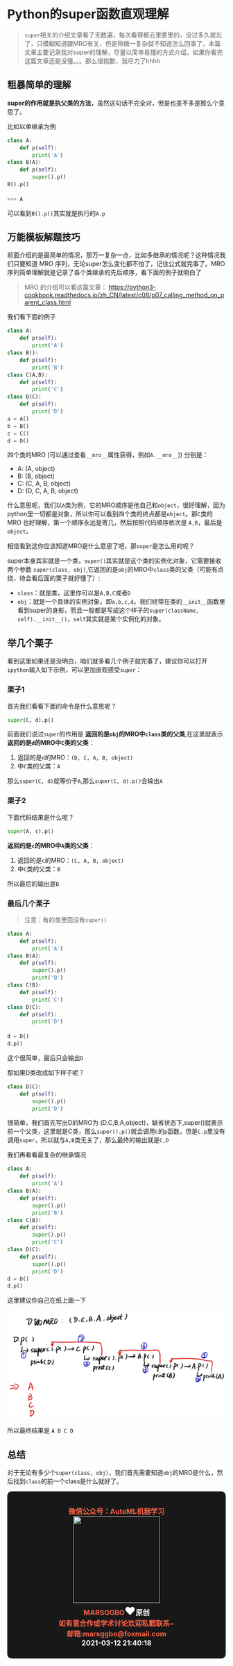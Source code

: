 # Python的super函数直观理解

> `super`相关的介绍文章看了无数遍，每次看得都云里雾里的，没过多久就忘了，只模糊知道跟MRO有关，但是稍微一复杂就不知道怎么回事了，本篇文章主要记录我对super的理解，尽量以简单易懂的方式介绍，如果你看完这篇文章还是没懂。。。那么很抱歉，我尽力了hhhh

## 粗暴简单的理解

**super的作用就是执父类的方法**，虽然这句话不完全对，但是也差不多是那么个意思了。

比如以单继承为例

```python
class A:
    def p(self):
        print('A')
class B(A):
    def p(self):
        super().p()
B().p()

>>> A
```
可以看到`B().p()`其实就是执行的`A.p`

## 万能模板解题技巧

前面介绍的是最简单的情况，那万一复杂一点，比如多继承的情况呢？这种情况我们只要知道 MRO 序列，无论super怎么变化都不怕了，记住公式就完事了。MRO 序列简单理解就是记录了各个类继承的先后顺序，看下面的例子就明白了

> MRO 的介绍可以看这篇文章： https://python3-cookbook.readthedocs.io/zh_CN/latest/c08/p07_calling_method_on_parent_class.html

我们看下面的例子

```python
class A:
    def p(self):
        print('A')
class B():
    def p(self):
        print('B')
class C(A,B):
    def p(self):
        print('C')
class D(C):
    def p(self):
        print('D')
a = A()
b = B()
c = C()
d = D()
```

四个类的MRO (可以通过查看`__mro__`属性获得，例如`A.__mro__`)) 分别是：
- A: (A, object)
- B: (B, object)
- C: (C, A, B, object)
- D: (D, C, A, B, object)

什么意思呢，我们以`A`类为例，它的MRO顺序是他自己和`object`，很好理解，因为python里一切都是对象，所以你可以看到四个类的终点都是`object`。那`C`类的 MRO 也好理解，第一个顺序永远是寄几，然后按照代码顺序依次是 `A,B`，最后是`object`。

相信看到这你应该知道MRO是什么意思了吧，那`super`是怎么用的呢？

super本身其实就是一个类，`super()`其实就是这个类的实例化对象，它需要接收两个参数 `super(class, obj)`,它返回的是`obj`的MRO中`class`类的父类（可能有点绕，待会看后面的栗子就好懂了）:
- `class`：就是类，这里你可以是`A,B,C`或者`D`
- `obj`：就是一个具体的实例对象，即`a,b,c,d`。我们经常在类的`__init__`函数里看到super的身影，而且一般都是写成这个样子的`super(className, self).__init__()`，`self`其实就是某个实例化的对象。

## 举几个栗子

看到这里如果还是没明白，咱们就多看几个例子就完事了，建议你可以打开`ipython`输入如下示例，可以更加直观感受`super`：

### 栗子1

首先我们看看下面的命令是什么意思呢？
```python
super(C, d).p()
```
前面我们说过`super`的作用是 **返回的是`obj`的MRO中`class`类的父类**,在这里就表示**返回的是`d`的MRO中`C`类的父类**：
1. 返回的是`d`的MRO：`(D, C, A, B, object)`
2. 中`C`类的父类：`A`

那么`super(C, d)`就等价于`A`,那么`super(C, d).p()`会输出`A`

### 栗子2
下面代码结果是什么呢？

```python
super(A, c).p()
```

**返回的是`c`的MRO中`A`类的父类**：
1. 返回的是`c`的MRO：`(C, A, B, object)`
2. 中`C`类的父类：`B`

所以最后的输出是`B`

### 最后几个栗子

> 注意：有的类里面没有`super()`

```python
class A:
    def p(self):
        print('A')
class B(A):
    def p(self):
		super().p()
        print('B')
class C(B):
    def p(self):
        print('C')
class D(C):
    def p(self):
        print('D')

d = D()
d.p()
```

这个很简单，最后只会输出`D`

那如果D类改成如下样子呢？

```python
class D(C):
    def p(self):
		super().p()
        print('D')
```

很简单，我们首先写出D的MRO为 (D,C,B,A,object)，缺省状态下,super()就表示前一个父类，这里就是C类，那么`super().p()`就会调用`C`的`p`函数，但是`C.p`里没有调用`super`，所以就与`A,B`类无关了，那么最终的输出就是`C,D`

我们再看看最复杂的继承情况
```python
class A:
    def p(self):
        print('A')
class B(A):
    def p(self):
        super().p()
        print('B')
class C(B):
    def p(self):
        super().p()
        print('C')
class D(C):
    def p(self):
        super().p()
        print('D')
d = D()
d.p()
```

这里建议你自己在纸上画一下

![MRO](https://raw.githubusercontent.com/marsggbo/PicBed/master/marsggbo/2021_3_12_1615558366577.png)

所以最终结果是 `A B C D`

## 总结

对于无论有多少个`super(class, obj)`，我们首先需要知道`obj`的MRO是什么，然后找到`class`的前一个class是什么就好了。

<footer style="color:white;;background-color:rgb(24,24,24);padding:10px;border-radius:10px;">
<h3 style="text-align:center;color:tomato;font-size:16px;" id="autoid-2-0-0">
<center>
<span>微信公众号：AutoML机器学习</span><br>
<img src="https://pic4.zhimg.com/80/v2-87083e55cd41dbef83cc840c142df48a_720w.jpeg" style="width:200px;height:200px">
</center>
<b>MARSGGBO</b><b style="color:white;"><span style="font-size:25px;">♥</span>原创</b><br>
<span>如有意合作或学术讨论欢迎私戳联系~<br>邮箱:marsggbo@foxmail.com</span>
<b style="color:white;"><br>
2021-03-12 21:40:18  <p></p>
</b><p><b style="color:white;"></b>
</p></h3>
</footer>

